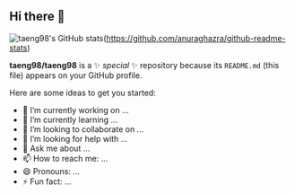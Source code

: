 ## Hi there 👋

![taeng98's GitHub stats](https://github-readme-stats.vercel.app/api?username=taeng98)(https://github.com/anuraghazra/github-readme-stats)  


**taeng98/taeng98** is a ✨ _special_ ✨ repository because its `README.md` (this file) appears on your GitHub profile.

Here are some ideas to get you started:

- 🔭 I’m currently working on ...
- 🌱 I’m currently learning ...
- 👯 I’m looking to collaborate on ...
- 🤔 I’m looking for help with ...
- 💬 Ask me about ...
- 📫 How to reach me: ...
- 😄 Pronouns: ...
- ⚡ Fun fact: ...

